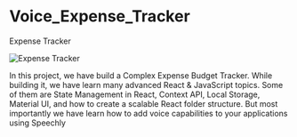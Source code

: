 # Voice_Expense_Tracker
Expense Tracker

![Expense Tracker](https://i.ibb.co/VJjj3Kp/Screenshot-2020-12-18-205600.png)

In this project, we have build a Complex Expense Budget Tracker. While building it,
we have learn many advanced React & JavaScript topics. Some of them are State Management in React,
Context API, Local Storage, Material UI, and how to create a scalable React folder structure. 
But most importantly we have learn how to add voice capabilities to your applications using Speechly
